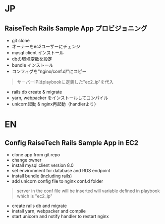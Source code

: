 # JP
## RaiseTech Rails Sample App プロビジョニング
- git clone
- オーナーをec2ユーザーにチェンジ
- mysql client インストール
- dbの環境変数を設定
- bundle インストール
- コンフィグを"nginx/conf.d/"にコピー
> サーバーIPはplaybookに定義した"ec2_ip"を代入
- rails db create & migrate
- yarn, webpacker をインストールしてコンパイル
- unicorn起動 & nginx再起動（handlerより）


# EN
## Config RaiseTech Rails Sample App in EC2
- clone app from git repo
- change owner
- install mysql client version 8.0 
- set environment for database and RDS endpoint
- install bundle (including rails)
- add unicorn config file to nginx conf.d folder
> server in the conf file will be inserted will variable defined in playbook which is "ec2_ip"
- create rails db and migrate
- install yarn, webpacker and compile
- start unicorn and notify handler to restart nginx